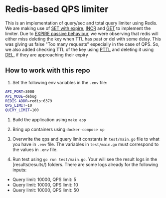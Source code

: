 # Redis-based QPS limiter

This is an implementation of query/sec and total query limiter using Redis. We are making use of [SET with expire](https://redis.io/commands/set/), [INCR](https://redis.io/commands/incr/) and [GET](https://redis.io/commands/get/) to implement the limiter.
Due to [EXPIRE passive behaviour](https://redis.io/commands/expire/), we were observing that redis will either miss deleting the key when TTL has past or del with some delay. This was giving us false "Too many requests" especially in the case of QPS.
So, we also added checking TTL of the key using [PTTL](https://redis.io/commands/pttl/) and deleting it using [DEL](https://redis.io/commands/del/), if they are approaching their expiry



## How to work with this repo

1. Set the following env variables in the `.env` file:
```bash
API_PORT=3000
API_MODE=debug
REDIS_ADDR=redis:6379
QPS_LIMIT=10
QUERY_LIMIT=100
```

1. Build the application using `make app`

1. Bring up containers using `docker-compose up`

1. Overwrite the qps and query limit constants in `test/main.go` file to what you have in `.env` file. The variables in `test/main.go` must correspond to the values in `.env` file.

1. Run test using `go run test/main.go`. Your will see the result logs in the [results(results/) folders. There are some logs already for the following inputs:

- Query limit: 10000, QPS limit: 5
- Query limit: 10000, QPS limit: 10
- Query limit: 10000, QPS limit: 50

